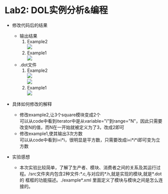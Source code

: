 # Lab2: DOL实例分析&编程
* 修改代码后的结果
	* 输出结果
		1. Example2  
		![](".//example2.png")
		2. Example1  
		![](ES2016_14353016/assignment/example1.png)
	* .dot文件
		1. Example2  
		![](".//example2_code1.png")  
		![](".//example2_code2.png")
		2. Example1  
		![](".//example2.png")

* 具体如何修改的解释
	* 修改example2,让3个square模块变成2个  
	可以从code中看到iterator中是从variable="i"到range="N"，因此只需要改变N的值，而N在一开始就被定义为了3，改成2即可
	* 修改example1,使其输出3次方数  
	可以从code中看到i=i\*i，很明显是平方数，只需要改成i=i\*i\*i即可变为立方数

* 实验感想
	* 本次实验比较简单，了解了生产者、模块、消费者之间的关系及其运行过程。/src文件夹内包含2种文件:\*.c,与对应的\*.h,就是实现的模块,就是\*.dot的
框框的功能描述。./example\*.xml 里面定义了模块与模块之间是怎么连接的。
